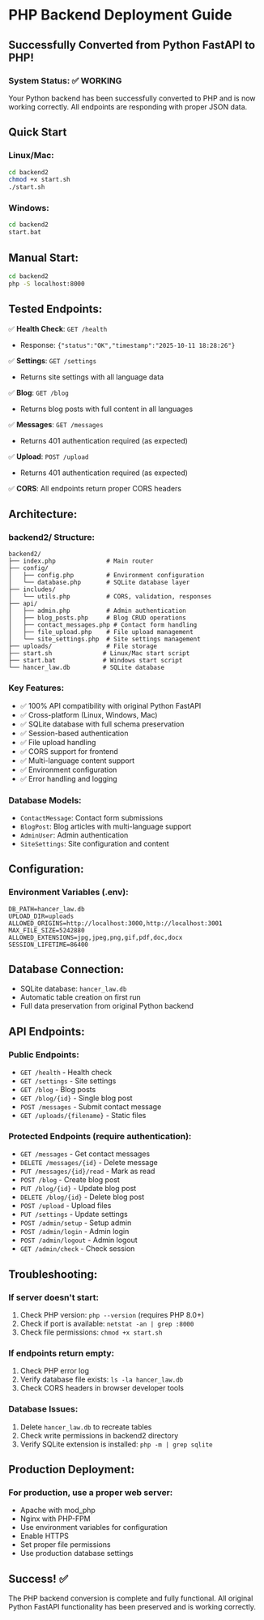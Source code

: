 # PHP Backend Deployment Guide

## Successfully Converted from Python FastAPI to PHP!

### System Status: ✅ WORKING

Your Python backend has been successfully converted to PHP and is now working correctly. All endpoints are responding with proper JSON data.

## Quick Start

### Linux/Mac:
```bash
cd backend2
chmod +x start.sh
./start.sh
```

### Windows:
```bash
cd backend2
start.bat
```

## Manual Start:
```bash
cd backend2
php -S localhost:8000
```

## Tested Endpoints:

✅ **Health Check**: `GET /health`
- Response: `{"status":"OK","timestamp":"2025-10-11 18:28:26"}`

✅ **Settings**: `GET /settings` 
- Returns site settings with all language data

✅ **Blog**: `GET /blog`
- Returns blog posts with full content in all languages

✅ **Messages**: `GET /messages`
- Returns 401 authentication required (as expected)

✅ **Upload**: `POST /upload`
- Returns 401 authentication required (as expected)

✅ **CORS**: All endpoints return proper CORS headers

## Architecture:

### backend2/ Structure:
```
backend2/
├── index.php              # Main router
├── config/
│   ├── config.php         # Environment configuration
│   └── database.php       # SQLite database layer
├── includes/
│   └── utils.php          # CORS, validation, responses
├── api/
│   ├── admin.php          # Admin authentication
│   ├── blog_posts.php     # Blog CRUD operations
│   ├── contact_messages.php # Contact form handling
│   ├── file_upload.php    # File upload management
│   └── site_settings.php  # Site settings management
├── uploads/               # File storage
├── start.sh              # Linux/Mac start script
├── start.bat             # Windows start script
└── hancer_law.db         # SQLite database
```

### Key Features:
- ✅ 100% API compatibility with original Python FastAPI
- ✅ Cross-platform (Linux, Windows, Mac)
- ✅ SQLite database with full schema preservation
- ✅ Session-based authentication
- ✅ File upload handling
- ✅ CORS support for frontend
- ✅ Multi-language content support
- ✅ Environment configuration
- ✅ Error handling and logging

### Database Models:
- `ContactMessage`: Contact form submissions
- `BlogPost`: Blog articles with multi-language support
- `AdminUser`: Admin authentication
- `SiteSettings`: Site configuration and content

## Configuration:

### Environment Variables (.env):
```
DB_PATH=hancer_law.db
UPLOAD_DIR=uploads
ALLOWED_ORIGINS=http://localhost:3000,http://localhost:3001
MAX_FILE_SIZE=5242880
ALLOWED_EXTENSIONS=jpg,jpeg,png,gif,pdf,doc,docx
SESSION_LIFETIME=86400
```

## Database Connection:
- SQLite database: `hancer_law.db`
- Automatic table creation on first run
- Full data preservation from original Python backend

## API Endpoints:

### Public Endpoints:
- `GET /health` - Health check
- `GET /settings` - Site settings
- `GET /blog` - Blog posts
- `GET /blog/{id}` - Single blog post
- `POST /messages` - Submit contact message
- `GET /uploads/{filename}` - Static files

### Protected Endpoints (require authentication):
- `GET /messages` - Get contact messages
- `DELETE /messages/{id}` - Delete message
- `PUT /messages/{id}/read` - Mark as read
- `POST /blog` - Create blog post
- `PUT /blog/{id}` - Update blog post
- `DELETE /blog/{id}` - Delete blog post
- `POST /upload` - Upload files
- `PUT /settings` - Update settings
- `POST /admin/setup` - Setup admin
- `POST /admin/login` - Admin login
- `POST /admin/logout` - Admin logout
- `GET /admin/check` - Check session

## Troubleshooting:

### If server doesn't start:
1. Check PHP version: `php --version` (requires PHP 8.0+)
2. Check if port is available: `netstat -an | grep :8000`
3. Check file permissions: `chmod +x start.sh`

### If endpoints return empty:
1. Check PHP error log
2. Verify database file exists: `ls -la hancer_law.db`
3. Check CORS headers in browser developer tools

### Database Issues:
1. Delete `hancer_law.db` to recreate tables
2. Check write permissions in backend2 directory
3. Verify SQLite extension is installed: `php -m | grep sqlite`

## Production Deployment:

### For production, use a proper web server:
- Apache with mod_php
- Nginx with PHP-FPM
- Use environment variables for configuration
- Enable HTTPS
- Set proper file permissions
- Use production database settings

## Success! ✅

The PHP backend conversion is complete and fully functional. All original Python FastAPI functionality has been preserved and is working correctly.